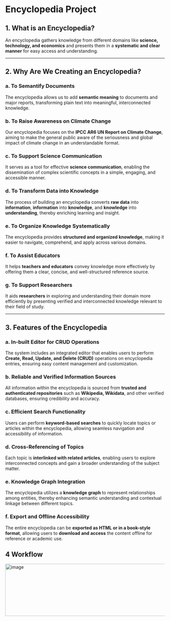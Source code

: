 # Encyclopedia Project

## **1. What is an Encyclopedia?**
An encyclopedia gathers knowledge from different domains like **science, technology, and economics** and presents them in a **systematic and clear manner** for easy access and understanding.

---

## **2. Why Are We Creating an Encyclopedia?**

### **a. To Semantify Documents**
The encyclopedia allows us to add **semantic meaning** to documents and major reports, transforming plain text into meaningful, interconnected knowledge.

### **b. To Raise Awareness on Climate Change**
Our encyclopedia focuses on the **IPCC AR6 UN Report on Climate Change**, aiming to make the general public aware of the seriousness and global impact of climate change in an understandable format.

### **c. To Support Science Communication**
It serves as a tool for effective **science communication**, enabling the dissemination of complex scientific concepts in a simple, engaging, and accessible manner.

### **d. To Transform Data into Knowledge**
The process of building an encyclopedia converts **raw data** into **information**, **information** into **knowledge**, and **knowledge** into **understanding**, thereby enriching learning and insight.

### **e. To Organize Knowledge Systematically**
The encyclopedia provides **structured and organized knowledge**, making it easier to navigate, comprehend, and apply across various domains.

### **f. To Assist Educators**
It helps **teachers and educators** convey knowledge more effectively by offering them a clear, concise, and well-structured reference source.

### **g. To Support Researchers**
It aids **researchers** in exploring and understanding their domain more efficiently by presenting verified and interconnected knowledge relevant to their field of study.

---

## **3. Features of the Encyclopedia**

### **a. In-built Editor for CRUD Operations**
The system includes an integrated editor that enables users to perform **Create, Read, Update, and Delete (CRUD)** operations on encyclopedia entries, ensuring easy content management and customization.

### **b. Reliable and Verified Information Sources**
All information within the encyclopedia is sourced from **trusted and authenticated repositories** such as **Wikipedia, Wikidata**, and other verified databases, ensuring credibility and accuracy.

### **c. Efficient Search Functionality**
Users can perform **keyword-based searches** to quickly locate topics or articles within the encyclopedia, allowing seamless navigation and accessibility of information.

### **d. Cross-Referencing of Topics**
Each topic is **interlinked with related articles**, enabling users to explore interconnected concepts and gain a broader understanding of the subject matter.

### **e. Knowledge Graph Integration**
The encyclopedia utilizes a **knowledge graph** to represent relationships among entities, thereby enhancing semantic understanding and contextual linkage between different topics.

### **f. Export and Offline Accessibility**
The entire encyclopedia can be **exported as HTML or in a book-style format**, allowing users to **download and access** the content offline for reference or academic use.

## **4 Workflow**
<img width="1278" height="165" alt="image" src="https://github.com/user-attachments/assets/8a1756f2-a8d0-4ac8-97e5-8ff74a6f25b2" />

